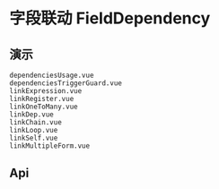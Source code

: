 # 字段联动 FieldDependency
<!--single-column-->

## 演示

```demo
dependenciesUsage.vue
dependenciesTriggerGuard.vue
linkExpression.vue
linkRegister.vue
linkOneToMany.vue
linkDep.vue
linkChain.vue
linkLoop.vue
linkSelf.vue
linkMultipleForm.vue
```

## Api
